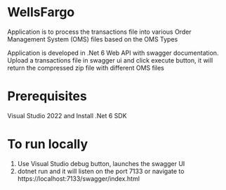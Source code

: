 # WellsFargo

Application is to process the transactions file into various Order Management System (OMS) files based on the OMS Types

Application is developed in .Net 6 Web API with swagger documentation. 
Upload a transactions file in swagger ui and click execute button, it will return the compressed zip file with different OMS files

# Prerequisites
Visual Studio 2022 and
Install .Net 6 SDK

# To run locally 
1) Use Visual Studio debug button, launches the swagger UI 
2) dotnet run and it will listen on the port 7133 or navigate to https://localhost:7133/swagger/index.html
